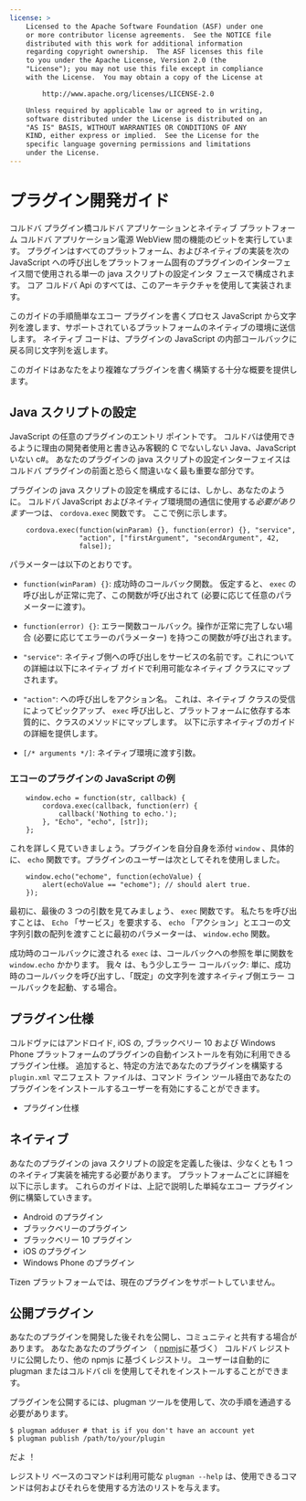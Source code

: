```yaml
---
license: >
    Licensed to the Apache Software Foundation (ASF) under one
    or more contributor license agreements.  See the NOTICE file
    distributed with this work for additional information
    regarding copyright ownership.  The ASF licenses this file
    to you under the Apache License, Version 2.0 (the
    "License"); you may not use this file except in compliance
    with the License.  You may obtain a copy of the License at

        http://www.apache.org/licenses/LICENSE-2.0

    Unless required by applicable law or agreed to in writing,
    software distributed under the License is distributed on an
    "AS IS" BASIS, WITHOUT WARRANTIES OR CONDITIONS OF ANY
    KIND, either express or implied.  See the License for the
    specific language governing permissions and limitations
    under the License.
---
```


# プラグイン開発ガイド

コルドバ プラグイン橋コルドバ アプリケーションとネイティブ プラットフォーム コルドバ アプリケーション電源 WebView 間の機能のビットを実行しています。 プラグインはすべてのプラットフォーム、およびネイティブの実装を次の JavaScript への呼び出しをプラットフォーム固有のプラグインのインターフェイス間で使用される単一の java スクリプトの設定インタ フェースで構成されます。 コア コルドバ Api のすべては、このアーキテクチャを使用して実装されます。

このガイドの手順簡単なエコー プラグインを書くプロセス JavaScript から文字列を渡します、サポートされているプラットフォームのネイティブの環境に送信します。 ネイティブ コードは、プラグインの JavaScript の内部コールバックに戻る同じ文字列を返します。

このガイドはあなたをより複雑なプラグインを書く構築する十分な概要を提供します。

## Java スクリプトの設定

JavaScript の任意のプラグインのエントリ ポイントです。 コルドバは使用できるように理由の開発者使用と書き込み客観的 C でないしない Java、JavaScript いない c#。 あなたのプラグインの java スクリプトの設定インターフェイスはコルドバ プラグインの前面と恐らく間違いなく最も重要な部分です。

プラグインの java スクリプトの設定を構成するには、しかし、あなたのように。 コルドバ JavaScript およびネイティブ環境間の通信に使用する*必要があります*一つは、 `cordova.exec` 関数です。 ここで例に示します。

        cordova.exec(function(winParam) {}, function(error) {}, "service",
                     "action", ["firstArgument", "secondArgument", 42,
                     false]);
    

パラメーターは以下のとおりです。

*   `function(winParam) {}`: 成功時のコールバック関数。 仮定すると、 `exec` の呼び出しが正常に完了、この関数が呼び出されて (必要に応じて任意のパラメーターに渡す)。

*   `function(error) {}`: エラー関数コールバック。操作が正常に完了しない場合 (必要に応じてエラーのパラメーター) を持つこの関数が呼び出されます。

*   `"service"`: ネイティブ側への呼び出しをサービスの名前です。これについての詳細は以下にネイティブ ガイドで利用可能なネイティブ クラスにマップされます。

*   `"action"`: への呼び出しをアクション名。 これは、ネイティブ クラスの受信によってピックアップ、 `exec` 呼び出しと、プラットフォームに依存する本質的に、クラスのメソッドにマップします。 以下に示すネイティブのガイドの詳細を提供します。

*   `[/* arguments */]`: ネイティブ環境に渡す引数。

### エコーのプラグインの JavaScript の例

        window.echo = function(str, callback) {
            cordova.exec(callback, function(err) {
                callback('Nothing to echo.');
            }, "Echo", "echo", [str]);
        };
    

これを詳しく見ていきましょう。プラグインを自分自身を添付 `window` 、具体的に、 `echo` 関数です。プラグインのユーザーは次としてそれを使用しました。

        window.echo("echome", function(echoValue) {
            alert(echoValue == "echome"); // should alert true.
        });
    

最初に、最後の 3 つの引数を見てみましょう、 `exec` 関数です。 私たちを呼び出すことは、 `Echo` 「サービス」を要求する、 `echo` 「アクション」とエコーの文字列引数の配列を渡すことに最初のパラメーターは、 `window.echo` 関数。

成功時のコールバックに渡される `exec` は、コールバックへの参照を単に関数を `window.echo` かかります。 我々 は、もう少しエラー コールバック: 単に、成功時のコールバックを呼び出すし、「既定」の文字列を渡すネイティブ側エラー コールバックを起動、する場合。

## プラグイン仕様

コルドヴァにはアンドロイド, iOS の, ブラックベリー 10 および Windows Phone プラットフォームのプラグインの自動インストールを有効に利用できるプラグイン仕様。 追加すると、特定の方法であなたのプラグインを構築する `plugin.xml` マニフェスト ファイルは、コマンド ライン ツール経由であなたのプラグインをインストールするユーザーを有効にすることができます。

*   プラグイン仕様

## ネイティブ

あなたのプラグインの java スクリプトの設定を定義した後は、少なくとも 1 つのネイティブ実装を補完する必要があります。 プラットフォームごとに詳細を以下に示します。 これらのガイドは、上記で説明した単純なエコー プラグイン例に構築していきます。

*   Android のプラグイン
*   ブラックベリーのプラグイン
*   ブラックベリー 10 プラグイン
*   iOS のプラグイン
*   Windows Phone のプラグイン

Tizen プラットフォームでは、現在のプラグインをサポートしていません。

## 公開プラグイン

あなたのプラグインを開発した後それを公開し、コミュニティと共有する場合があります。 あなたあなたのプラグイン （ [npmjs][1]に基づく） コルドバ レジストリに公開したり、他の npmjs に基づくレジストリ。 ユーザーは自動的に plugman またはコルドバ cli を使用してそれをインストールすることができます。

 [1]: https://github.com/isaacs/npmjs.org

プラグインを公開するには、plugman ツールを使用して、次の手順を通過する必要があります。

    $ plugman adduser # that is if you don't have an account yet
    $ plugman publish /path/to/your/plugin
    

だよ ！

レジストリ ベースのコマンドは利用可能な `plugman --help` は、使用できるコマンドは何およびそれらを使用する方法のリストを与えます。
